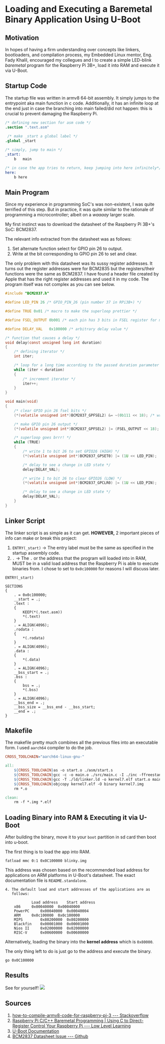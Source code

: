 # Loading and Executing a Baremetal Binary Application Using U-Boot

## Motivation
In hopes of having a firm understanding over concepts like linkers, bootloaders, and compilation process, my Embedded Linux mentor, Eng. Fady Khalil, encouraged my collegues and I to create a simple LED-blink *baremetal* program for the Raspberry Pi 3B+, load it into RAM and execute it via U-Boot. 

## Startup Code
The startup file was written in armv8 64-bit assembly. It simply jumps to the entrypoint aka main function in c code. Additionally, it has an infinite loop at the end just in case the branching into main failed/did not happen: this is crucial to prevent damaging the Raspberry Pi.

```s
/* defining new section for asm code */
.section ".text.asm"
 
 /* make _start a global label */
.global _start

/* simply, jump to main */
_start:
	b	main

/* in case the app tries to return, keep jumping into here infinitely*/
here:
	b here
```

## Main Program
Since my experience in programming SoC's was non-existent, I was quite terrified of this step. But in practice, it was quite similar to the rationale of programming a microcontroller; albeit on a *waaaay* larger scale.

My first instinct was to download the datasheet of the Raspberry Pi 3B+'s SoC: BCM2837. 

The relevant info extracted from the datasheet was as follows:
1. Set alternate function select for GPIO pin 26 to output.
1. Write at the bit corresponding to GPIO pin 26 to set and clear.

The only problem with this datasheet was its sussy register addresses. It turns out the register addresses were for BCM2835 but the registers/their functions were the same as BCM2837. I have found a header file created by Apple that has the right register addresses and used it in my code. The program itself was not complex as you can see below.

```c
#include "BCM2837.h"

#define LED_PIN 26 /* GPIO_PIN_26 (pin number 37 in RPi3B+) */

#define TRUE 0x01 /* macro to make the superloop prettier */

#define FSEL_OUTPUT 0b001 /* each pin has 3 bits in FSEL register for mode selection */

#define DELAY_VAL   0x100000 /* arbitrary delay value */

/* function that causes a delay */
void delay(const unsigned long int duration)
{
    /* defining iterator */
    int iter;

    /* loop for a long time according to the passed duration parameter */
    while (iter < duration)
    {
        /* increment iterator */
        iter++;
    }
}

void main(void)
{    
    /* clear GPIO pin 26 fsel bits */
    (*(volatile unsigned int*)BCM2837_GPFSEL2) &= ~(0b111 << 18); /* write 001 in bit 18,19,20 */

    /* make GPIO pin 26 output */
    (*(volatile unsigned int*)BCM2837_GPFSEL2) |= (FSEL_OUTPUT << 18); /* write 001 in bit 18,19,20 */

    /* superloop goes brrr! */
    while (TRUE)
    {
        /* write 1 to bit 26 to set GPIO26 (HIGH) */
        (*(volatile unsigned int*)BCM2837_GPSET0) |= (1U << LED_PIN);

        /* delay to see a change in LED state */
        delay(DELAY_VAL);

        /* write 1 to bit 26 to clear GPIO26 (LOW) */
        (*(volatile unsigned int*)BCM2837_GPCLR0) |= (1U << LED_PIN);

        /* delay to see a change in LED state */
        delay(DELAY_VAL);
    }
}
```

## Linker Script
The linker script is as simple as it can get. **HOWEVER,** 2 important pieces of info can make or break this project:

1. `ENTRY(_start)` &rarr; The entry label must be the same as specified in the startup assembly code.
1. `.` &rarr; The `.` or the address that the program will loaded into in RAM, MUST be in a valid load address that the Raspberry Pi is able to execute binaries from. I chose to set to `0x0c100000` for reasons I will discuss later.

```ld
ENTRY(_start)
 
SECTIONS
{
    . = 0x0c100000;
    __start = .;
    .text :
    {
        KEEP(*(.text.asm))
        *(.text)
    }
    . = ALIGN(4096);
    .rodata :
    {
        *(.rodata)
    }
    . = ALIGN(4096);
    .data :
    {
        *(.data)
    }
    . = ALIGN(4096);
    __bss_start = .;
    .bss :
    {
        bss = .;
        *(.bss)
    }
    . = ALIGN(4096); 
    __bss_end = .;
    __bss_size = __bss_end - __bss_start;
    __end = .;
}
```

## Makefile
The makefile pretty much combines all the previous files into an executable form. I used `aarch64` compiler to do the job.
```makefile
CROSS_TOOLCHAIN="aarch64-linux-gnu-"

all:
	${CROSS_TOOLCHAIN}as -o start.o ./asm/start.s
	${CROSS_TOOLCHAIN}gcc -c -o main.o ./src/main.c -I ./inc -ffreestanding -O0 -nostdlib -g
	${CROSS_TOOLCHAIN}gcc -T ./ld/linker.ld -o kernel7.elf start.o main.o -ffreestanding -O0 -nostdlib -lgcc -g
	${CROSS_TOOLCHAIN}objcopy kernel7.elf -O binary kernel7.img
	rm *.o

clean:
	rm -f *.img *.elf
```

## Loading Binary into RAM & Executing it via U-Boot
After building the binary, move it to your `boot` partition in sd card then boot into u-boot.

The first thing is to load the app into RAM.
```
fatload mmc 0:1 0x0C100000 blinky.img
```

This address was chosen based on the recommended load address for applications on ARM platforms in U-Boot's datasheet. The exact documentation file is `README.standalone`.
```
4. The default load and start addresses of the applications are as
   follows:

			Load address	Start address
	x86		0x00040000	0x00040000
	PowerPC		0x00040000	0x00040004
	ARM		0x0c100000	0x0c100000
	MIPS		0x80200000	0x80200000
	Blackfin	0x00001000	0x00001000
	Nios II		0x02000000	0x02000000
	RISC-V		0x00600000	0x00600000
```

Alternatively, loading the binary into the **kernel address** which is `0x80000`.

The only thing left to do is just go to the address and execute the binary.

```
go 0x0C100000
```

## Results
See for yourself!
![](./README_Photos/loadapp.jpeg)

## Sources
1. [how-to-compile-armv8-code-for-raspberry-pi-3 --- Stackoverflow](https://stackoverflow.com/questions/55560598/how-to-compile-armv8-code-for-raspberry-pi-3)
1. [Raspberry Pi C/C++ Baremetal Programming | Using C to Direct-Register Control Your Raspberry Pi --- Low Level Learning](https://www.youtube.com/watch?v=mshVdGlGwBs&t=337s)
1. [U-Boot Documentation](https://github.com/u-boot/u-boot)
1. [BCM2837 Datasheet Issue --- Github](https://github.com/raspberrypi/documentation/issues/325)